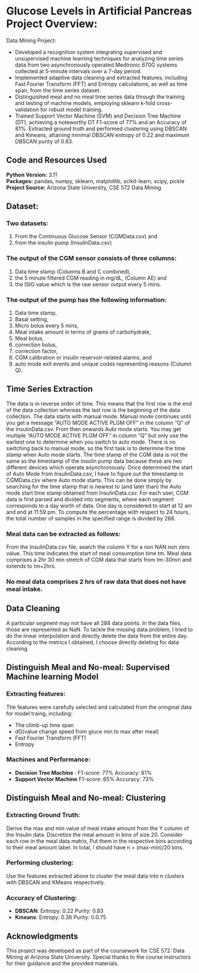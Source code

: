 # Glucose Levels in Artificial Pancreas Project Overview:
Data Mining Project:
* Developed a recognition system integrating supervised and unsupervised machine learning techniques for analyzing time series data from two asynchronously operated Medtronic 670G systems collected at 5-minute intervals over a 7-day period.
* Implemented adaptive data cleaning and extracted features, including Fast Fourier Transform (FFT) and Entropy calculations, as well as time span, from the time series dataset.
* Distinguished meal and no meal time series data through the training and testing of machine models, employing sklearn k-fold cross-validation for robust model training.
* Trained Support Vector Machine (SVM) and Decision Tree Machine (DT), achieving a noteworthy DT F1-score of 77% and an Accuracy of 81%. Extracted ground truth and performed clustering using DBSCAN and Kmeans, attaining minimal DBSCAN entropy of 0.22 and maximum DBSCAN purity of 0.83.

## Code and Resources Used 
**Python Version:** 3.11  
**Packages:** pandas, numpy, sklearn, matplotlib, scikit-learn, scipy, pickle  
**Project Source:** Arizona State University, CSE 572 Data Mining

## Dataset:
### Two datasets:
1. From the Continuous Glucose Sensor (CGMData.csv) and
2. from the insulin pump (InsulinData.csv)
### The output of the CGM sensor consists of three columns:
1. Data time stamp (Columns B and C combined),
2. the 5 minute filtered CGM reading in mg/dL, (Column AE) and
3. the ISIG value which is the raw sensor output every 5 mins.
### The output of the pump has the following information:
1. Data time stamp,
2. Basal setting,
3. Micro bolus every 5 mins,
4. Meal intake amount in terms of grams of carbohydrate,
5. Meal bolus,
6. correction bolus,
7. correction factor,
8. CGM calibration or insulin reservoir-related alarms, and
9. auto mode exit events and unique codes representing reasons (Column Q).

## Time Series Extraction
The data is in reverse order of time. This means that the first row is the end of the data collection whereas the last row is the beginning of the data collection. The data starts with manual mode. Manual mode continues until you get a message “AUTO MODE ACTIVE PLGM OFF” in the column “Q” of the InsulinData.csv. From then onwards Auto mode starts. You may get multiple “AUTO MODE ACTIVE PLGM OFF” in column “Q” but only use the earliest one to determine when you switch to auto mode. There is no switching back to manual mode, so the first task is to determine the time stamp when Auto mode starts. The time stamp of the CGM data is not the same as the timestamp of the insulin pump data because these are two different devices which
operate asynchronously.
Once determined the start of Auto Mode from InsulinData.csv, I have to figure out the
timestamp in CGMData.csv where Auto mode starts. This can be done simply by searching for
the time stamp that is nearest to (and later than) the Auto mode start time stamp obtained
from InsulinData.csv. 
For each user, CGM data is first parsed and divided into segments, where each segment corresponds to a day worth of data. One day is considered to start at 12 am and end at 11:59 pm. To compute the percentage with respect to 24 hours, the total number of samples in the
specified range is divided by 288.

### Meal data can be extracted as follows:
From the InsulinData.csv file, search the column Y for a non NAN non zero value. This time
indicates the start of meal consumption time tm. Meal data comprises a 2hr 30 min stretch of
CGM data that starts from tm-30min and extends to tm+2hrs.
### No meal data comprises 2 hrs of raw data that does not have meal intake.

## Data Cleaning
A particular segment may not have all 288 data points. In the data files, those are represented as NaN. To tackle the missing data problem, I tried to do the linear interpolation and directly delete the data from the entire day. According to the metrics I obtained, I choose directly deleting for data cleaning.

## Distinguish Meal and No-meal: Supervised Machine learning Model  

### Extracting features: 
The features were carefully selected and calculated from the oringinal data for model traing, including:
* The climb-up time span
* dG(value change speed from gluce min to max after meal)
* Fast Fourier Transform (FFT)
* Entropy

### Machines and Performance:
*	**Decision Tree Machine** :
   F1-score: 77%
 	Accuracy: 81%
*	**Support Vector Machine**
   F1-score: 65%
 	Accuracy: 73%

## Distinguish Meal and No-meal: Clustering

### Extracting Ground Truth:
Derive the max and min value of meal intake amount from the Y column of the Insulin data. Discretize the meal amount in bins of size 20. Consider each row in the meal data matrix, Put them in the respective bins according to their meal amount label. In total, I should have n = (max-min)/20 bins.

### Performing clustering:
Use the features extracted above to cluster the meal data into n clusters with DBSCAN and KMeans respectively.

### Accuracy of Clustering:
*	**DBSCAN**:
   Entropy: 0.22
 	Purity: 0.83
*	**Kmeans**:
   Entropy: 0.36
 	Purity: 0.0.75

## Acknowledgments
This project was developed as part of the coursework for CSE 572: Data Mining at Arizona State University. Special thanks to the course instructors for their guidance and the provided materials.



